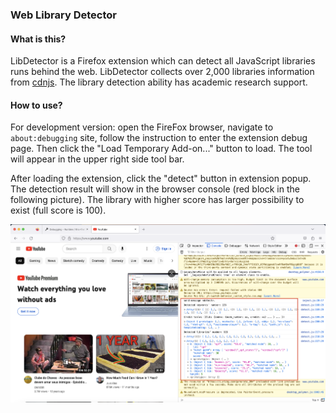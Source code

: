 ### Web Library Detector



#### What is this?

LibDetector is a Firefox extension which can detect all JavaScript libraries runs behind the web. LibDetector collects over 2,000 libraries information from [cdnjs](https://cdnjs.com/). The library detection ability has academic research support.

#### How to use?

For development version: open the FireFox browser, navigate to `about:debugging` site, follow the instruction to enter the extension debug page. Then click the "Load Temporary Add-on..." button to load. The tool will appear in the upper right side tool bar.

After loading the extension, click the "detect" button in extension popup. The detection result will show in the browser console (red block in the following picture). The library with higher score has larger possibility to exist (full score is 100).

![example](img/example.png)



